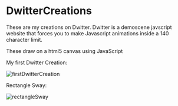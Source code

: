 # DwitterCreations
These are my creations on Dwitter. 
Dwitter is a demoscene javscript website that forces you to make Javascript animations inside a 140 character limit.

These draw on a html5 canvas using JavaScript

My first Dwitter Creation: 

![firstDwitterCreation](https://github.com/EdwardDeaver/DwitterCreations/blob/master/media/firstdwittercreation.gif?raw=true)

Rectangle Sway: 

![rectangleSway](https://github.com/EdwardDeaver/DwitterCreations/blob/master/media/rectanglesway.gif?raw=true)
